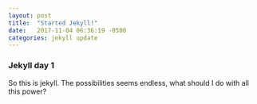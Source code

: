```yaml
---
layout: post
title:  "Started Jekyll!"
date:   2017-11-04 06:36:19 -0500
categories: jekyll update
---
```


### Jekyll day 1

So this is jekyll. The possibilities seems endless, what should I do with all this power?
